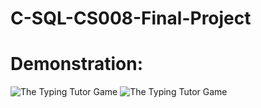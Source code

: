 # C-SQL-CS008-Final-Project

# Demonstration: 
![The Typing Tutor Game](typingTutorGif.gif)
![The Typing Tutor Game](typingTutorGif.gif)
# 

